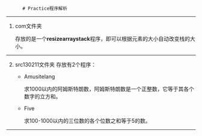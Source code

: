           # Practice程序解析

-------------------------------
1. com文件夹

    存放的是一个**resizearraystack**程序，即可以根据元素的大小自动改变栈的大小。

-------------------------------
2. src130211文件夹
	存放有2个程序：
	* Amusitelang
	
	  求1000以内的阿姆斯特朗数，阿姆斯特朗数是一个正整数，它等于其各个数字的立方和。
	* Five 
	
	  求100-1000以内的三位数的各个位数之和等于5的数。

--------------------------------
